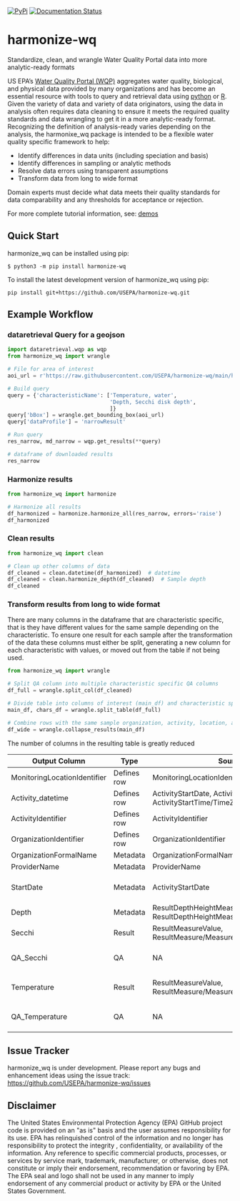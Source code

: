 [![PyPi](https://img.shields.io/pypi/v/harmonize-wq.svg)](https://pypi.python.org/pypi/harmonize-wq)
[![Documentation Status](https://github.com/USEPA/harmonize-wq/actions/workflows/documentation_deploy.yaml/badge.svg)](https://github.com/USEPA/harmonize-wq/actions/workflows/documentation_deploy.yaml)

# harmonize-wq
Standardize, clean, and wrangle Water Quality Portal data into more analytic-ready formats

US EPA’s [Water Quality Portal (WQP)](https://www.waterqualitydata.us/) aggregates water quality, biological, and physical data provided by many organizations and has become an essential resource with tools to query and retrieval data using [python](https://github.com/USGS-python/dataretrieval) or [R](https://github.com/USGS-R/dataRetrieval). Given the variety of data and variety of data originators, using the data in analysis often requires data cleaning to ensure it meets the required quality standards and data wrangling to get it in a more analytic-ready format.  Recognizing the definition of analysis-ready varies depending on the analysis, the harmonixe_wq package is intended to be a flexible water quality specific framework to help:
- Identify differences in data units (including speciation and basis)
- Identify differences in sampling or analytic methods
- Resolve data errors using transparent assumptions
- Transform data from long to wide format

Domain experts must decide what data meets their quality standards for data comparability and any thresholds for acceptance or rejection.

For more complete tutorial information, see: [demos](https://github.com/USEPA/harmonize-wq/tree/main/demos)

## Quick Start

harmonize_wq can be installed using pip:
```
$ python3 -m pip install harmonize-wq
```

To install the latest development version of harmonize_wq using pip:

```
pip install git+https://github.com/USEPA/harmonize-wq.git
```

## Example Workflow
### dataretrieval Query for a geojson

```python
import dataretrieval.wqp as wqp
from harmonize_wq import wrangle

# File for area of interest
aoi_url = r'https://raw.githubusercontent.com/USEPA/harmonize-wq/main/harmonize_wq/tests/data/PPBays_NCCA.geojson'

# Build query
query = {'characteristicName': ['Temperature, water',
                                'Depth, Secchi disk depth',
                                ]}
query['bBox'] = wrangle.get_bounding_box(aoi_url)
query['dataProfile'] = 'narrowResult'

# Run query
res_narrow, md_narrow = wqp.get_results(**query)

# dataframe of downloaded results
res_narrow
```

### Harmonize results

```python
from harmonize_wq import harmonize

# Harmonize all results
df_harmonized = harmonize.harmonize_all(res_narrow, errors='raise')
df_harmonized
```

### Clean results

```python
from harmonize_wq import clean

# Clean up other columns of data
df_cleaned = clean.datetime(df_harmonized)  # datetime
df_cleaned = clean.harmonize_depth(df_cleaned)  # Sample depth
df_cleaned
```

### Transform results from long to wide format
There are many columns in the dataframe that are characteristic specific, that is they have different values for the same sample depending on the characteristic. To ensure one result for each sample after the transformation of the data these columns must either be split, generating a new column for each characteristic with values, or moved out from the table if not being used.

```python
from harmonize_wq import wrangle

# Split QA column into multiple characteristic specific QA columns
df_full = wrangle.split_col(df_cleaned)

# Divide table into columns of interest (main_df) and characteristic specific metadata (chars_df)
main_df, chars_df = wrangle.split_table(df_full)

# Combine rows with the same sample organization, activity, location, and datetime
df_wide = wrangle.collapse_results(main_df)

```

The number of columns in the resulting table is greatly reduced

Output Column | Type | Source | Changes
--- | --- | --- | ---
MonitoringLocationIdentifier | Defines row | MonitoringLocationIdentifier | NA 
Activity_datetime | Defines row | ActivityStartDate, ActivityStartTime/Time, ActivityStartTime/TimeZoneCode | Combined and UTC
ActivityIdentifier | Defines row | ActivityIdentifier | NA
OrganizationIdentifier | Defines row | OrganizationIdentifier | NA 
OrganizationFormalName | Metadata| OrganizationFormalName | NA
ProviderName | Metadata | ProviderName | NA
StartDate | Metadata | ActivityStartDate | Preserves date where time NAT
Depth | Metadata | ResultDepthHeightMeasure/MeasureValue, ResultDepthHeightMeasure/MeasureUnitCode | standardized to meters
Secchi | Result | ResultMeasureValue, ResultMeasure/MeasureUnitCode | standardized to meters
QA_Secchi | QA | NA | harmonization processing quality issues
Temperature | Result | ResultMeasureValue, ResultMeasure/MeasureUnitCode | standardized to degrees Celcius
QA_Temperature | QA | NA | harmonization processing quality issues

## Issue Tracker
harmonize_wq is under development. Please report any bugs and enhancement ideas using the issue track:
https://github.com/USEPA/harmonize-wq/issues


## Disclaimer
The United States Environmental Protection Agency (EPA) GitHub project code is provided on an "as is" basis and the user assumes responsibility for its use.  EPA has relinquished control of the information and no longer has responsibility to protect the integrity , confidentiality, or availability of the information.  Any reference to specific commercial products, processes, or services by service mark, trademark, manufacturer, or otherwise, does not constitute or imply their endorsement, recommendation or favoring by EPA.  The EPA seal and logo shall not be used in any manner to imply endorsement of any commercial product or activity by EPA or the United States Government.
